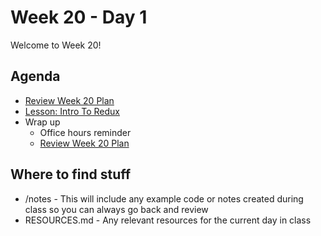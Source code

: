 # Week 20 - Day 1

Welcome to Week 20!

## Agenda

- [Review Week 20 Plan](https://learn.digitalcrafts.com/flex/#_20-redux)
- [Lesson: Intro To Redux](https://learn.digitalcrafts.com/flex/lessons/full-stack-frameworks/intro-to-redux/)
- Wrap up
  - Office hours reminder
  - [Review Week 20 Plan](https://learn.digitalcrafts.com/flex/#_20-redux)

## Where to find stuff
- /notes - This will include any example code or notes created during class so you can always go back and review
- RESOURCES.md - Any relevant resources for the current day in class


